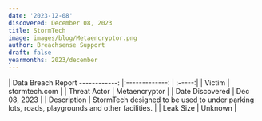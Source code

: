 ```yaml
---
date: '2023-12-08'
discovered: December 08, 2023
title: StormTech
image: images/blog/Metaencryptor.png
author: Breachsense Support
draft: false
yearmonths: 2023/december
---
```



| Data Breach Report
------------:     |:-------------:    | :-----:|
| Victim      | stormtech.com      | 
| Threat Actor      | Metaencryptor      | 
| Date Discovered      | Dec 08, 2023      | 
| Description      | StormTech designed to be used to under parking lots, roads, playgrounds and other facilities.      | 
| Leak Size      | Unknown      | 

